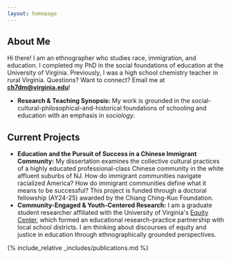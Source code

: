 ```yaml
---
layout: homepage
---
```


## About Me

Hi there! I am an ethnographer who studies race, immigration, and education. 
I completed my PhD in the social foundations of education at the University of Virginia.
Previously, I was a high school chemistry teacher in rural Virginia. 
Questions? Want to connect? Email me at <b>[ch7dm@virginia.edu](mailto:ch7dm@virginia.edu)</b>!

- **Research & Teaching Synopsis:** My work is grounded in the social-cultural-philosophical-and-historical 
foundations of schooling and education with an emphasis in <i>sociology</i>.


## Current Projects

- **Education and the Pursuit of Success in a Chinese Immigrant Community:** My dissertation examines 
the collective cultural practices of a highly educated professional-class Chinese community in the 
white affluent suburbs of NJ. How do immigrant communities navigate racialized America? 
How do immigrant communities define what it means to be successful? 
This project is funded through a doctoral fellowship (AY24-25) awarded by the Chiang Ching-Kuo Foundation.
- **Community-Engaged & Youth-Centered Research:** I am a graduate student researcher 
affiliated with the University of Virginia's [Equity Center](https://www.virginiaequitycenter.org/), 
which formed an educational research-practice partnership with local school districts. 
I am thinking about discourses of equity and justice in education through ethnographically grounded perspectives.

{% include_relative _includes/publications.md %}